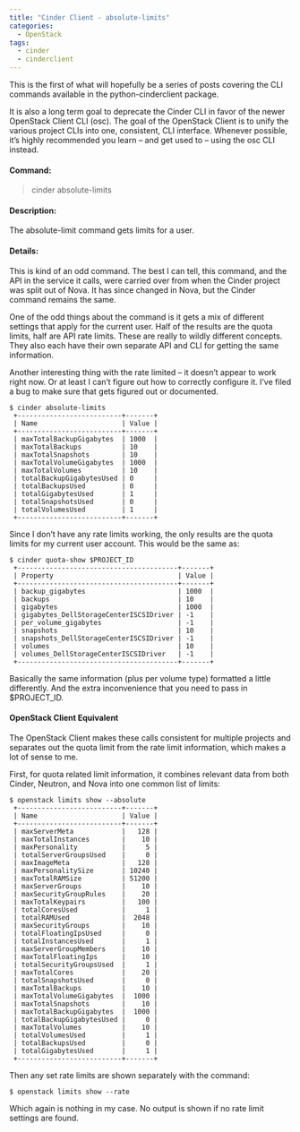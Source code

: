 ```yaml
---
title: "Cinder Client - absolute-limits"
categories:
  - OpenStack
tags:
  - cinder
  - cinderclient
---
```


This is the first of what will hopefully be a series of posts covering the CLI
commands available in the python-cinderclient package.

It is also a long term goal to deprecate the Cinder CLI in favor of the newer
OpenStack Client CLI (osc). The goal of the OpenStack Client is to unify the
various project CLIs into one, consistent, CLI interface. Whenever possible,
it’s highly recommended you learn – and get used to – using the osc CLI
instead.

#### Command:

> cinder absolute-limits

#### Description:

The absolute-limit command gets limits for a user.

#### Details:

This is kind of an odd command. The best I can tell, this command, and the API
in the service it calls, were carried over from when the Cinder project was
split out of Nova. It has since changed in Nova, but the Cinder command remains
the same.

One of the odd things about the command is it gets a mix of different settings
that apply for the current user. Half of the results are the quota limits, half
are API rate limits. These are really to wildly different concepts. They also
each have their own separate API and CLI for getting the same information.

Another interesting thing with the rate limited – it doesn’t appear to work
right now. Or at least I can’t figure out how to correctly configure it. I’ve
filed a bug to make sure that gets figured out or documented.

```
$ cinder absolute-limits
 +--------------------------+-------+
 | Name                     | Value |
 +--------------------------+-------+
 | maxTotalBackupGigabytes  | 1000  |
 | maxTotalBackups          | 10    |
 | maxTotalSnapshots        | 10    |
 | maxTotalVolumeGigabytes  | 1000  |
 | maxTotalVolumes          | 10    |
 | totalBackupGigabytesUsed | 0     |
 | totalBackupsUsed         | 0     |
 | totalGigabytesUsed       | 1     |
 | totalSnapshotsUsed       | 0     |
 | totalVolumesUsed         | 1     |
 +--------------------------+-------+
```

Since I don’t have any rate limits working, the only results are the quota
limits for my current user account. This would be the same as:

```
$ cinder quota-show $PROJECT_ID
 +----------------------------------------+-------+
 | Property                               | Value |
 +----------------------------------------+-------+
 | backup_gigabytes                       | 1000  |
 | backups                                | 10    |
 | gigabytes                              | 1000  |
 | gigabytes_DellStorageCenterISCSIDriver | -1    |
 | per_volume_gigabytes                   | -1    |
 | snapshots                              | 10    |
 | snapshots_DellStorageCenterISCSIDriver | -1    |
 | volumes                                | 10    |
 | volumes_DellStorageCenterISCSIDriver   | -1    |
 +----------------------------------------+-------+
```

Basically the same information (plus per volume type) formatted a little
differently. And the extra inconvenience that you need to pass in $PROJECT_ID.

#### OpenStack Client Equivalent

The OpenStack Client makes these calls consistent for multiple projects and
separates out the quota limit from the rate limit information, which makes a
lot of sense to me.

First, for quota related limit information, it combines relevant data from both
Cinder, Neutron, and Nova into one common list of limits:

```
$ openstack limits show --absolute
 +--------------------------+-------+
 | Name                     | Value |
 +--------------------------+-------+
 | maxServerMeta            |   128 |
 | maxTotalInstances        |    10 |
 | maxPersonality           |     5 |
 | totalServerGroupsUsed    |     0 |
 | maxImageMeta             |   128 |
 | maxPersonalitySize       | 10240 |
 | maxTotalRAMSize          | 51200 |
 | maxServerGroups          |    10 |
 | maxSecurityGroupRules    |    20 |
 | maxTotalKeypairs         |   100 |
 | totalCoresUsed           |     1 |
 | totalRAMUsed             |  2048 |
 | maxSecurityGroups        |    10 |
 | totalFloatingIpsUsed     |     0 |
 | totalInstancesUsed       |     1 |
 | maxServerGroupMembers    |    10 |
 | maxTotalFloatingIps      |    10 |
 | totalSecurityGroupsUsed  |     1 |
 | maxTotalCores            |    20 |
 | totalSnapshotsUsed       |     0 |
 | maxTotalBackups          |    10 |
 | maxTotalVolumeGigabytes  |  1000 |
 | maxTotalSnapshots        |    10 |
 | maxTotalBackupGigabytes  |  1000 |
 | totalBackupGigabytesUsed |     0 |
 | maxTotalVolumes          |    10 |
 | totalVolumesUsed         |     1 |
 | totalBackupsUsed         |     0 |
 | totalGigabytesUsed       |     1 |
 +--------------------------+-------+
```

Then any set rate limits are shown separately with the command:

```
$ openstack limits show --rate
```

Which again is nothing in my case. No output is shown if no rate limit settings are found.
